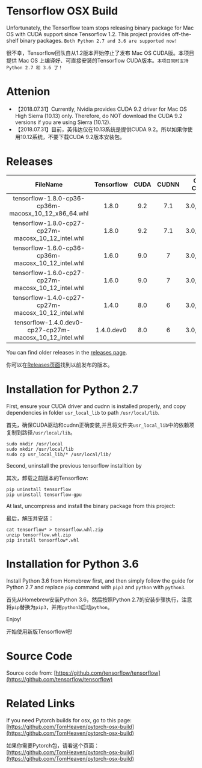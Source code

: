 # Tensorflow OSX Build

Unfortunately, the Tensorflow team stops releasing binary package for Mac OS with CUDA support since Tensorflow 1.2. This project provides off-the-shelf binary packages. ``Both Python 2.7 and 3.6 are supported now!``

很不幸，Tensorflow团队自从1.2版本开始停止了发布 Mac OS CUDA版。本项目提供 Mac OS 上编译好、可直接安装的Tensorflow CUDA版本。``本项目同时支持Python 2.7 和 3.6 了！``

# Attenion
+ 【2018.07.31】Currently, Nvidia provides CUDA 9.2 driver for Mac OS High Sierra (10.13) only. Therefore, do NOT download the CUDA 9.2 versions if you are using Sierra (10.12).
+ 【2018.07.31】目前，英伟达仅在10.13系统是提供CUDA 9.2。所以如果你使用10.12系统，不要下载CUDA 9.2版本安装包。


# Releases

| FileName | Tensorflow  | CUDA | CUDNN | Compute Capability | Compilation Time |
|:--:|:--:|:--:|:--:|:--:|:--:|
| tensorflow-1.8.0-cp36-cp36m-macosx\_10\_12\_x86_64.whl | 1.8.0 | 9.2 | 7.1 | 3.0,3.5,5.2,6.1 | 2018-07-30 |
| tensorflow-1.8.0-cp27-cp27m-macosx\_10\_12\_intel.whl | 1.8.0 | 9.2 | 7.1 | 3.0,3.5,5.2,6.1 | 2018-07-30 |
| tensorflow-1.6.0-cp36-cp36m-macosx\_10\_12\_intel.whl | 1.6.0 | 9.0 | 7 | 3.0,3.5,5.2,6.1 | 2018-04-23 |
| tensorflow-1.6.0-cp27-cp27m-macosx\_10\_12\_intel.whl | 1.6.0 | 9.0 | 7 | 3.0,3.5,5.2,6.1 | 2018-04-23 |
| tensorflow-1.4.0-cp27-cp27m-macosx\_10\_12\_intel.whl | 1.4.0 | 8.0 | 6 | 3.0,3.5,5.2,6.1 | 2017-11-29 |
| tensorflow-1.4.0.dev0-cp27-cp27m-macosx\_10\_12\_intel.whl | 1.4.0.dev0 | 8.0 | 6 | 3.0,3.5,5.2,6.1 | 2017-09-15 |

You can find older releases in the [releases page](https://github.com/TomHeaven/tensorflow-osx-build/releases).

你可以在[Releases页面](https://github.com/TomHeaven/tensorflow-osx-build/releases)找到以前发布的版本。


# Installation for Python 2.7

First, ensure your CUDA driver and cudnn is installed properly, and copy dependencies in folder `usr_local_lib` to path `/usr/local/lib`.

首先，确保CUDA驱动和cudnn正确安装,并且将文件夹`usr_local_lib`中的依赖项复制到路径`/usr/local/lib`。

```
sudo mkdir /usr/local
sudo mkdir /usr/local/lib
sudo cp usr_local_lib/* /usr/local/lib/
```

Second, uninstall the previous tensorflow installtion by

其次，卸载之前版本的Tensorflow:

```
pip uninstall tensorflow
pip uninstall tensorflow-gpu
```

At last, uncompress and install the binary package from this project:

最后，解压并安装：

```
cat tensorflow* > tensorflow.whl.zip
unzip tensorflow.whl.zip
pip install tensorflow*.whl
```

# Installation for Python 3.6

Install Python 3.6 from Homebrew first, and then simply follow the guide for Python 2.7 and replace `pip` command with `pip3` and `python` with `python3`.

首先从Homebrew安装Python 3.6，然后按照Python 2.7的安装步骤执行，注意将`pip`替换为`pip3`，并用`python3`启动`python`。



Enjoy!

开始使用新版Tensorflow吧!


# Source Code

Source code from: [https://github.com/tensorflow/tensorflow](https://github.com/tensorflow/tensorflow)

# Related Links

If you need Pytorch builds for osx, go to this page: [https://github.com/TomHeaven/pytorch-osx-build](https://github.com/TomHeaven/pytorch-osx-build)

如果你需要Pytorch包，请看这个页面：[https://github.com/TomHeaven/pytorch-osx-build](https://github.com/TomHeaven/pytorch-osx-build)